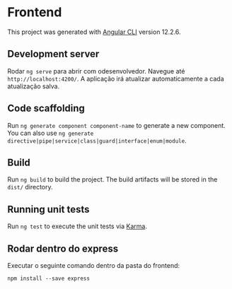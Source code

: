 # Frontend

This project was generated with [Angular CLI](https://github.com/angular/angular-cli) version 12.2.6.

## Development server

Rodar `ng serve` para abrir com odesenvolvedor. Navegue até `http://localhost:4200/`. A aplicação irá atualizar automaticamente a cada atualização salva.

## Code scaffolding

Run `ng generate component component-name` to generate a new component. You can also use `ng generate directive|pipe|service|class|guard|interface|enum|module`.

## Build

Run `ng build` to build the project. The build artifacts will be stored in the `dist/` directory.

## Running unit tests

Run `ng test` to execute the unit tests via [Karma](https://karma-runner.github.io).

## Rodar dentro do express
Executar o seguinte comando dentro da pasta do frontend:

`
npm install --save express
`
